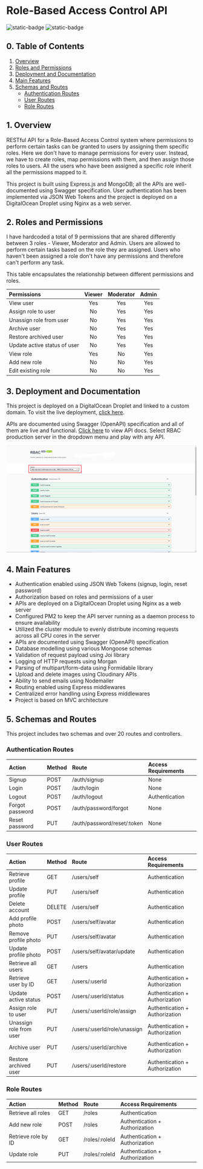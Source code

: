 # Role-Based Access Control API

![static-badge](https://img.shields.io/badge/built_with-love-red?style=for-the-badge)
![static-badge](https://img.shields.io/badge/status-success-limegreen?style=for-the-badge)

## 0. Table of Contents

1. [Overview](#1-overview)
2. [Roles and Permissions](#2-roles-and-permissions)
3. [Deployment and Documentation](#3-deployment-and-documentation)
4. [Main Features](#4-main-features)
5. [Schemas and Routes](#5-schemas-and-routes)
   - [Authentication Routes](#authentication-routes)
   - [User Routes](#user-routes)
   - [Role Routes](#role-routes)

## 1. Overview

RESTful API for a Role-Based Access Control system where permissions to perform certain tasks can be granted to users by assigning them specific roles. Here we don't have to manage permissions for every user. Instead, we have to create roles, map permissions with them, and then assign those roles to users. All the users who have been assigned a specific role inherit all the permissions mapped to it.

This project is built using Express.js and MongoDB; all the APIs are well-documented using Swagger specification. User authentication has been implemented via JSON Web Tokens and the project is deployed on a DigitalOcean Droplet using Nginx as a web server.

## 2. Roles and Permissions

I have hardcoded a total of 9 permissions that are shared differently between 3 roles - Viewer, Moderator and Admin. Users are allowed to perform certain tasks based on the role they are assigned. Users who haven't been assigned a role don't have any permissions and therefore can't perform any task.

This table encapsulates the relationship between different permissions and roles.

| Permissions                  | Viewer | Moderator | Admin |
| :--------------------------- | :----: | :-------: | :---: |
| View user                    |  Yes   |    Yes    |  Yes  |
| Assign role to user          |   No   |    Yes    |  Yes  |
| Unassign role from user      |   No   |    Yes    |  Yes  |
| Archive user                 |   No   |    Yes    |  Yes  |
| Restore archived user        |   No   |    Yes    |  Yes  |
| Update active status of user |   No   |    Yes    |  Yes  |
| View role                    |  Yes   |    No     |  Yes  |
| Add new role                 |   No   |    No     |  Yes  |
| Edit existing role           |   No   |    No     |  Yes  |

## 3. Deployment and Documentation

This project is deployed on a DigitalOcean Droplet and linked to a custom domain. To visit the live deployment, [click here](http://api.rbac.shubhampurwar.in).

APIs are documented using Swagger (OpenAPI) specification and all of them are live and functional. [Click here](http://api.rbac.shubhampurwar.in/docs/swagger) to view API docs. Select RBAC production server in the dropdown menu and play with any API.

[![Documentation Preview](/media/swagger.png)](http://api.rbac.shubhampurwar.in/docs/swagger)

## 4. Main Features

- Authentication enabled using JSON Web Tokens (signup, login, reset password)
- Authorization based on roles and permissions of a user
- APIs are deployed on a DigitalOcean Droplet using Nginx as a web server
- Configured PM2 to keep the API server running as a daemon process to ensure availability
- Utilized the cluster module to evenly distribute incoming requests across all CPU cores in the server
- APIs are documented using Swagger (OpenAPI) specification
- Database modelling using various Mongoose schemas
- Validation of request payload using Joi library
- Logging of HTTP requests using Morgan
- Parsing of multipart/form-data using Formidable library
- Upload and delete images using Cloudinary APIs
- Ability to send emails using Nodemailer
- Routing enabled using Express middlewares
- Centralized error handling using Express middlewares
- Project is based on MVC architecture

## 5. Schemas and Routes

This project includes two schemas and over 20 routes and controllers.

### Authentication Routes

| Action          | Method | Route                       | Access Requirements |
| :-------------- | :----- | :-------------------------- | :------------------ |
| Signup          | POST   | /auth/signup                | None                |
| Login           | POST   | /auth/login                 | None                |
| Logout          | POST   | /auth/logout                | Authentication      |
| Forgot password | POST   | /auth/password/forgot       | None                |
| Reset password  | PUT    | /auth/password/reset/:token | None                |

### User Routes

| Action                  | Method | Route                        | Access Requirements            |
| :---------------------- | :----- | :--------------------------- | :----------------------------- |
| Retrieve profile        | GET    | /users/self                  | Authentication                 |
| Update profile          | PUT    | /users/self                  | Authentication                 |
| Delete account          | DELETE | /users/self                  | Authentication                 |
| Add profile photo       | POST   | /users/self/avatar           | Authentication                 |
| Remove profile photo    | PUT    | /users/self/avatar           | Authentication                 |
| Update profile photo    | POST   | /users/self/avatar/update    | Authentication                 |
| Retrieve all users      | GET    | /users                       | Authentication                 |
| Retrieve user by ID     | GET    | /users/:userId               | Authentication + Authorization |
| Update active status    | POST   | /users/:userId/status        | Authentication + Authorization |
| Assign role to user     | PUT    | /users/:userId/role/assign   | Authentication + Authorization |
| Unassign role from user | PUT    | /users/:userId/role/unassign | Authentication + Authorization |
| Archive user            | PUT    | /users/:userId/archive       | Authentication + Authorization |
| Restore archived user   | PUT    | /users/:userId/restore       | Authentication + Authorization |

### Role Routes

| Action              | Method | Route          | Access Requirements            |
| :------------------ | :----- | :------------- | :----------------------------- |
| Retrieve all roles  | GET    | /roles         | Authentication                 |
| Add new role        | POST   | /roles         | Authentication + Authorization |
| Retrieve role by ID | GET    | /roles/:roleId | Authentication + Authorization |
| Update role         | PUT    | /roles/:roleId | Authentication + Authorization |
